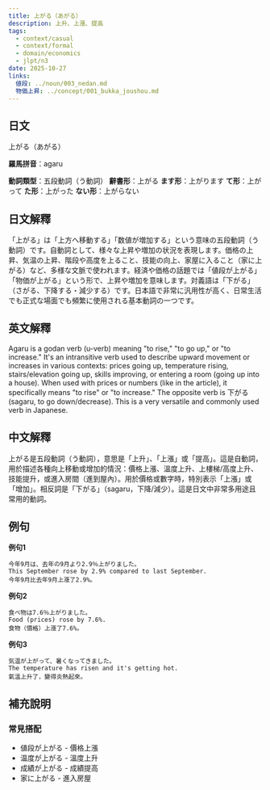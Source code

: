```yaml
---
title: 上がる（あがる）
description: 上升、上漲、提高
tags:
  - context/casual
  - context/formal
  - domain/economics
  - jlpt/n3
date: 2025-10-27
links:
  値段: ../noun/003_nedan.md
  物価上昇: ../concept/001_bukka_joushou.md
---
```


## 日文
上がる（あがる）

**羅馬拼音**：agaru

**動詞類型**：五段動詞（う動詞）
**辭書形**：上がる
**ます形**：上がります
**て形**：上がって
**た形**：上がった
**ない形**：上がらない

## 日文解釋
「上がる」は「上方へ移動する」「数値が増加する」という意味の五段動詞（う動詞）です。自動詞として、様々な上昇や増加の状況を表現します。価格の上昇、気温の上昇、階段や高度を上ること、技能の向上、家屋に入ること（家に上がる）など、多様な文脈で使われます。経済や価格の話題では「値段が上がる」「物価が上がる」という形で、上昇や増加を意味します。対義語は「下がる」（さがる、下降する・減少する）です。日本語で非常に汎用性が高く、日常生活でも正式な場面でも頻繁に使用される基本動詞の一つです。

## 英文解釋
Agaru is a godan verb (u-verb) meaning "to rise," "to go up," or "to increase." It's an intransitive verb used to describe upward movement or increases in various contexts: prices going up, temperature rising, stairs/elevation going up, skills improving, or entering a room (going up into a house). When used with prices or numbers (like in the article), it specifically means "to rise" or "to increase." The opposite verb is 下がる (sagaru, to go down/decrease). This is a very versatile and commonly used verb in Japanese.

## 中文解釋
上がる是五段動詞（う動詞），意思是「上升」、「上漲」或「提高」。這是自動詞，用於描述各種向上移動或增加的情況：價格上漲、溫度上升、上樓梯/高度上升、技能提升，或進入房間（進到屋內）。用於價格或數字時，特別表示「上漲」或「增加」。相反詞是「下がる」（sagaru，下降/減少）。這是日文中非常多用途且常用的動詞。

## 例句

**例句1**
```
今年9月は、去年の9月より2.9％上がりました。
This September rose by 2.9% compared to last September.
今年9月比去年9月上漲了2.9%。
```

**例句2**
```
食べ物は7.6％上がりました。
Food (prices) rose by 7.6%.
食物（價格）上漲了7.6%。
```

**例句3**
```
気温が上がって、暑くなってきました。
The temperature has risen and it's getting hot.
氣溫上升了，變得炎熱起來。
```

## 補充說明

### 常見搭配
- 値段が上がる - 價格上漲
- 温度が上がる - 溫度上升
- 成績が上がる - 成績提高
- 家に上がる - 進入房屋
